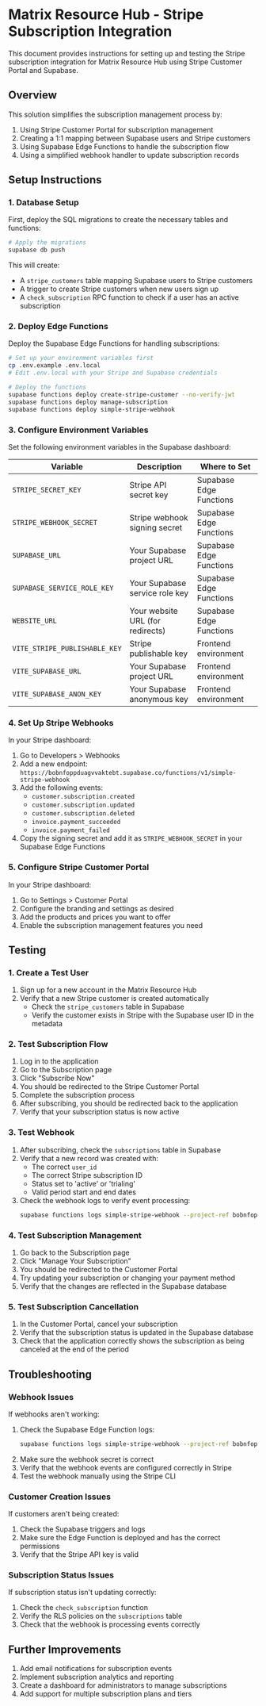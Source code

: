 # Matrix Resource Hub - Stripe Subscription Integration

This document provides instructions for setting up and testing the Stripe subscription integration for Matrix Resource Hub using Stripe Customer Portal and Supabase.

## Overview

This solution simplifies the subscription management process by:
1. Using Stripe Customer Portal for subscription management
2. Creating a 1:1 mapping between Supabase users and Stripe customers
3. Using Supabase Edge Functions to handle the subscription flow
4. Using a simplified webhook handler to update subscription records

## Setup Instructions

### 1. Database Setup

First, deploy the SQL migrations to create the necessary tables and functions:

```bash
# Apply the migrations
supabase db push
```

This will create:
- A `stripe_customers` table mapping Supabase users to Stripe customers
- A trigger to create Stripe customers when new users sign up
- A `check_subscription` RPC function to check if a user has an active subscription

### 2. Deploy Edge Functions

Deploy the Supabase Edge Functions for handling subscriptions:

```bash
# Set up your environment variables first
cp .env.example .env.local
# Edit .env.local with your Stripe and Supabase credentials

# Deploy the functions
supabase functions deploy create-stripe-customer --no-verify-jwt
supabase functions deploy manage-subscription
supabase functions deploy simple-stripe-webhook
```

### 3. Configure Environment Variables

Set the following environment variables in the Supabase dashboard:

| Variable | Description | Where to Set |
| --- | --- | --- |
| `STRIPE_SECRET_KEY` | Stripe API secret key | Supabase Edge Functions |
| `STRIPE_WEBHOOK_SECRET` | Stripe webhook signing secret | Supabase Edge Functions |
| `SUPABASE_URL` | Your Supabase project URL | Supabase Edge Functions |
| `SUPABASE_SERVICE_ROLE_KEY` | Your Supabase service role key | Supabase Edge Functions |
| `WEBSITE_URL` | Your website URL (for redirects) | Supabase Edge Functions |
| `VITE_STRIPE_PUBLISHABLE_KEY` | Stripe publishable key | Frontend environment |
| `VITE_SUPABASE_URL` | Your Supabase project URL | Frontend environment |
| `VITE_SUPABASE_ANON_KEY` | Your Supabase anonymous key | Frontend environment |

### 4. Set Up Stripe Webhooks

In your Stripe dashboard:
1. Go to Developers > Webhooks
2. Add a new endpoint: `https://bobnfoppduagvvaktebt.supabase.co/functions/v1/simple-stripe-webhook`
3. Add the following events:
   - `customer.subscription.created`
   - `customer.subscription.updated`
   - `customer.subscription.deleted`
   - `invoice.payment_succeeded`
   - `invoice.payment_failed`
4. Copy the signing secret and add it as `STRIPE_WEBHOOK_SECRET` in your Supabase Edge Functions

### 5. Configure Stripe Customer Portal

In your Stripe dashboard:
1. Go to Settings > Customer Portal
2. Configure the branding and settings as desired
3. Add the products and prices you want to offer
4. Enable the subscription management features you need

## Testing

### 1. Create a Test User

1. Sign up for a new account in the Matrix Resource Hub
2. Verify that a new Stripe customer is created automatically
   - Check the `stripe_customers` table in Supabase
   - Verify the customer exists in Stripe with the Supabase user ID in the metadata

### 2. Test Subscription Flow

1. Log in to the application
2. Go to the Subscription page
3. Click "Subscribe Now"
4. You should be redirected to the Stripe Customer Portal
5. Complete the subscription process
6. After subscribing, you should be redirected back to the application
7. Verify that your subscription status is now active

### 3. Test Webhook

1. After subscribing, check the `subscriptions` table in Supabase
2. Verify that a new record was created with:
   - The correct `user_id`
   - The correct Stripe subscription ID
   - Status set to 'active' or 'trialing'
   - Valid period start and end dates
3. Check the webhook logs to verify event processing:
   ```bash
   supabase functions logs simple-stripe-webhook --project-ref bobnfoppduagvvaktebt
   ```

### 4. Test Subscription Management

1. Go back to the Subscription page
2. Click "Manage Your Subscription"
3. You should be redirected to the Customer Portal
4. Try updating your subscription or changing your payment method
5. Verify that the changes are reflected in the Supabase database

### 5. Test Subscription Cancellation

1. In the Customer Portal, cancel your subscription
2. Verify that the subscription status is updated in the Supabase database
3. Check that the application correctly shows the subscription as being canceled at the end of the period

## Troubleshooting

### Webhook Issues

If webhooks aren't working:
1. Check the Supabase Edge Function logs:
   ```bash
   supabase functions logs simple-stripe-webhook --project-ref bobnfoppduagvvaktebt
   ```
2. Make sure the webhook secret is correct
3. Verify that the webhook events are configured correctly in Stripe
4. Test the webhook manually using the Stripe CLI

### Customer Creation Issues

If customers aren't being created:
1. Check the Supabase triggers and logs
2. Make sure the Edge Function is deployed and has the correct permissions
3. Verify that the Stripe API key is valid

### Subscription Status Issues

If subscription status isn't updating correctly:
1. Check the `check_subscription` function
2. Verify the RLS policies on the `subscriptions` table
3. Check that the webhook is processing events correctly

## Further Improvements

1. Add email notifications for subscription events
2. Implement subscription analytics and reporting
3. Create a dashboard for administrators to manage subscriptions
4. Add support for multiple subscription plans and tiers 